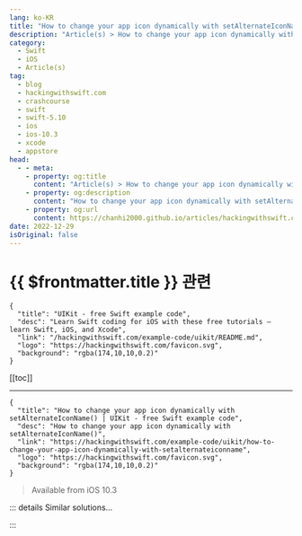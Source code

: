 ```yaml
---
lang: ko-KR
title: "How to change your app icon dynamically with setAlternateIconName()"
description: "Article(s) > How to change your app icon dynamically with setAlternateIconName()"
category:
  - Swift
  - iOS
  - Article(s)
tag: 
  - blog
  - hackingwithswift.com
  - crashcourse
  - swift
  - swift-5.10
  - ios
  - ios-10.3
  - xcode
  - appstore
head:
  - - meta:
    - property: og:title
      content: "Article(s) > How to change your app icon dynamically with setAlternateIconName()"
    - property: og:description
      content: "How to change your app icon dynamically with setAlternateIconName()"
    - property: og:url
      content: https://chanhi2000.github.io/articles/hackingwithswift.com/example-code/uikit/how-to-change-your-app-icon-dynamically-with-setalternateiconname.html
date: 2022-12-29
isOriginal: false
---
```


# {{ $frontmatter.title }} 관련

```component VPCard
{
  "title": "UIKit - free Swift example code",
  "desc": "Learn Swift coding for iOS with these free tutorials – learn Swift, iOS, and Xcode",
  "link": "/hackingwithswift.com/example-code/uikit/README.md",
  "logo": "https://hackingwithswift.com/favicon.svg",
  "background": "rgba(174,10,10,0.2)"
}
```

[[toc]]

---

```component VPCard
{
  "title": "How to change your app icon dynamically with setAlternateIconName() | UIKit - free Swift example code",
  "desc": "How to change your app icon dynamically with setAlternateIconName()",
  "link": "https://hackingwithswift.com/example-code/uikit/how-to-change-your-app-icon-dynamically-with-setalternateiconname",
  "logo": "https://hackingwithswift.com/favicon.svg",
  "background": "rgba(174,10,10,0.2)"
}
```

> Available from iOS 10.3

<!-- TODO: 작성 -->

<!--
iOS gives developers the ability to change their app’s icon programmatically, although it takes a little work to set up. It also isn’t quite as powerful as you might hope – you can’t recreate the moving hands of the Clock app, for example.

The actual code to change your app’s icon is trivial, but first there’s some setup work because you must declare all possible icons in your Info.plist file. The process behind this is far from optimal, and right now the best thing to do is edit your Info.plist as XML rather than trying to use the built-in property list editor in Xcode.

To get started, we need some icons. **These should be placed loose in your project or in a group, rather than inside an asset catalog.** Remember to use the @2x and @3x naming convention to ensure iOS automatically picks the correct icon for users’ devices.

For this example, we’re using these example icon files:

- Icon-1@2x.png, Icon-1@3x.png
<li>Icon-2@2x.png, Icon-2@3x.png
<li>Icon-3@2x.png, Icon-3@3x.png

They are all just regular PNGs, with the @2x being 120x120 and the @3x being 180x180.

Now go to your project navigator, right-click your Info.plist file, and choose Open As > Source Code. This will reveal the raw XML behind your plist – it might seem like a lot at first, but trust me this is *way* better than using the GUI for this particular task.

Defining the icons for your app is done with a very specific set of property list keys and values:

1. `CFBundleIcons` is a dictionary that defines what your primary icon is (`CFBundlePrimaryIcon`) and what your alternate icons are (`CFBundleAlternateIcons`)
<li>The primary icon key itself is a dictionary that lists its icon files (`CFBundleIconFiles`), which is an array containing the filenames for your primary icon, and whether iOS should apply gloss effects to it (`UIPrerenderedIcon`). Yes, that latter setting has been dead since iOS 7 but it still loiters around.
<li>The alternate icons key is also a dictionary, but this time the keys of its children are the names of images you want to use. This doesn’t need to be their filename, just however you want to reference each icon in your code.
<li>Each icon name is another dictionary, which contains the same two keys as `CFBundlePrimaryIcon`: the `CFBundleIconFiles` array and the `UIPrerenderedIcon` boolean.

To be quite clear, `CFBundleIcons` is a dictionary containing the key `CFBundleAlternateIcons`, which is a dictionary containing the key `YourImageName`, which is another dictionary containing the icon files and gloss effect settings.

If your head is spinning a little, that’s OK: it really is far too complex and I’m amazed this is new API. However, it’s what we have so if you want to start using it today then you’re going to want some example XML to get you started.

At the end of your property list XML you should see this:

```swift
</dict>
</plist>
```

*Before that* – i.e., directly before `</dict>`, add this:

```swift
<key>CFBundleIcons</key>
<dict>
    <key>CFBundlePrimaryIcon</key>
    <dict>
        <key>CFBundleIconFiles</key>
        <array>
            <string>Icon-1</string>
        </array>
        <key>UIPrerenderedIcon</key>
        <false/>
    </dict>
    <key>CFBundleAlternateIcons</key>
    <dict>
        <key>AppIcon-2</key>
        <dict>
            <key>CFBundleIconFiles</key>
            <array>
                <string>Icon-2</string>
            </array>
            <key>UIPrerenderedIcon</key>
            <false/>
        </dict>
        <key>AppIcon-3</key>
        <dict>
            <key>CFBundleIconFiles</key>
            <array>
                <string>Icon-3</string>
            </array>
            <key>UIPrerenderedIcon</key>
            <false/>
        </dict>
    </dict>
</dict>
```

Again, I’ve used the files Icon-1@2x.png, Icon-1@3x.png, Icon-2-@2x.png, Icon-2@3x.png, Icon-3-@2x.png, and Icon-3@3x.png for that – you’ll need to replace those filenames with your own.

**Do not put the @2x or @3x parts into your plist, and don’t add the .png either.**

In that example XML above I used the icon names “AppIcon-2” and “AppIcon-3”. Remember, these *aren’t* the filenames, they are just the reference names you want to use in your code.

Now that you have your property list configured the rest is easy: all the hard work is done by the method `setAlternateIconName()`, which takes an icon name to change to or nil to use the app’s default icon.

For example, you might want to add a button that changes your app icon to AppIcon-2, in which case you would use this:

```swift
UIApplication.shared.setAlternateIconName("AppIcon-2")
```

To reset your icon to the primary icon, you would use this:

```swift
UIApplication.shared.setAlternateIconName(nil)
```

If you want, you can optionally provide a completion handler to be run when the call finishes. This gets passed an `Error?` parameter that will be set to a value if something went wrong, so if you wanted to make your code more robust you might use something like this:

```swift
UIApplication.shared.setAlternateIconName("AppIcon-2") { error in
    if let error = error {
        print(error.localizedDescription)
    } else {
        print("Success!")
    }
}
```

That’s all you need to get started, but it’s important to mention two more things just briefly.

First, you can check whether your app is able to switch to an alternate icon by checking the `supportsAlternateIcons` property on your application, like this:

```swift
if UIApplication.shared.supportsAlternateIcons {
    // let the user choose a new icon
}
```

You can also query which alternate icon is currently showing by reading the `alternateIconName` property. This is a `String?`: it will be `nil` if your primary icon is showing, or an icon name if an alternate icon is showing:

```swift
print(UIApplication.shared.alternateIconName ?? "Primary")
```

One last thing: `setAlternateIconName()` looks for the icon files in your app’s resource folder rather than any arbitrary location, which means you can’t generate icons dynamically.

-->

::: details Similar solutions…

<!--
/example-code/system/how-to-run-code-when-your-app-is-terminated">How to run code when your app is terminated 
/example-code/uikit/how-to-add-a-number-over-your-app-icon-using-applicationiconbadgenumber">How to add a number over your app icon using applicationIconBadgeNumber 
/quick-start/swiftui/how-to-show-text-and-an-icon-side-by-side-using-label">How to show text and an icon side by side using Label 
/quick-start/swiftui/how-to-dynamically-change-between-vstack-and-hstack">How to dynamically change between VStack and HStack 
/example-code/uikit/how-to-localize-your-ios-app">How to localize your iOS app</a>
-->

:::

